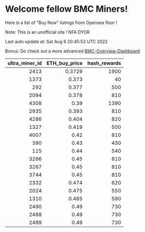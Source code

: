 # Welcome fellow BMC Miners!
Here is a list of "Buy Now" listings from Opensea floor !

Note: This is an unofficial site ! NFA DYOR

Last auto update at: Sat Aug  6 20:45:53 UTC 2022

Bonus: Do check out a more advanced [BMC-Overview-Dashboard](https://dune.com/defifunk/BMC-Overview-Dashboard)


|   ultra_miner_id |   ETH_buy_price |   hash_rewards |
|-----------------:|----------------:|---------------:|
|             2413 |          0.3729 |           1900 |
|             1373 |          0.373  |             40 |
|              292 |          0.377  |            500 |
|             2094 |          0.378  |            810 |
|             4308 |          0.39   |           1390 |
|             2935 |          0.393  |            810 |
|             4286 |          0.404  |            820 |
|             1327 |          0.419  |            500 |
|             4007 |          0.42   |            810 |
|              390 |          0.43   |            430 |
|              115 |          0.44   |            540 |
|             3266 |          0.45   |            810 |
|             3267 |          0.45   |            810 |
|             3744 |          0.45   |            810 |
|             2332 |          0.474  |            620 |
|             2024 |          0.475  |            550 |
|             1310 |          0.485  |            590 |
|             2490 |          0.49   |            730 |
|             2488 |          0.49   |            730 |
|             2489 |          0.49   |            730 |